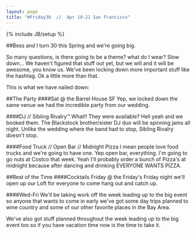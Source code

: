```yaml
---
layout: page
title: "#Friday30  //  Apr 19-21 San Francisco"
---
```

{% include JB/setup %}



##Bess and I turn 30 this Spring and we're going big. 

So many questions, is there going to be a theme? what do I wear?  Slow down... We haven't figured that stuff out yet, but we will and it will be awesome, you know us. We've been locking down more important stuff like the hashtag. Ok a little more than that.

This is what we have nailed down: 

##The Party
####Sat @ the Barrel House SF
Yep, we locked down the same venue we had the incredible party from our wedding. 

####DJ // Sibling Rivalry™ 
What!! They were available?  Hell yeah and we booked them.  The Blackstock brother/sister DJ duo will be spinning jams all night.  Unlike the wedding where the band had to stop, Sibling Rivalry doesn't stop. 

####Food Truck // Open Bar // Midnight Pizza
I mean people love food trucks and we're going to have one. 
Yep open bar, everything. I'm going to go nuts at Costco that week. 
Yeah I'll probably order a bunch of Pizza's at midnight because after dancing and drinking EVERYONE WANTS PIZZA.


##Rest of the Time
####Cocktails Friday @ the Friday's
Friday night we'll open up our Loft for everyone to come hang out and catch up. 

####Wed-Fri
We'll be taking work off the week leading up to the big event so anyone that wants to come in early we've got some day trips planned to wine country and some of our other favorite places in the Bay Area. 


We've also got stuff planned throughout the week leading up to the big event too so if you have vacation time now is the time to take it. 